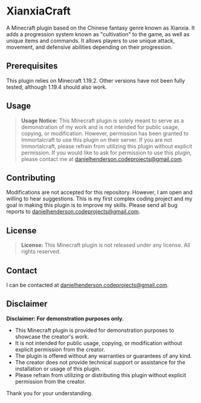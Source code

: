 # XianxiaCraft

A Minecraft plugin based on the Chinese fantasy genre known as Xianxia. It adds a progression system known as "cultivation" to the game, as well as unique items and commands. It allows players to use unique attack, movement, and defensive abilities depending on their progression.

## Prerequisites

This plugin relies on Minecraft 1.19.2. Other versions have not been fully tested, although 1.19.4 should also work.

## Usage

> **Usage Notice:** This Minecraft plugin is solely meant to serve as a demonstration of my work and is not intended for public usage, copying, or modification. However, permission has been granted to Immortalcraft to use this plugin on their server. If you are not Immortalcraft, please refrain from utilizing this plugin without explicit permission. If you would like to ask for permission to use this plugin, please contact me at danielhenderson.codeprojects@gmail.com.

## Contributing

Modifications are not accepted for this repository. However, I am open and willing to hear suggestions. This is my first complex coding project and my goal in making this plugin is to improve my skills. Please send all bug reports to danielhenderson.codeprojects@gmail.com.

## License

> **License:** This Minecraft plugin is not released under any license. All rights reserved.

## Contact

I can be contacted at danielhenderson.codeprojects@gmail.com.

## Disclaimer

**Disclaimer: For demonstration purposes only.**

- This Minecraft plugin is provided for demonstration purposes to showcase the creator's work.
- It is not intended for public usage, copying, or modification without explicit permission from the creator.
- The plugin is offered without any warranties or guarantees of any kind.
- The creator does not provide technical support or assistance for the installation or usage of this plugin.
- Please refrain from utilizing or distributing this plugin without explicit permission from the creator.

Thank you for your understanding.
